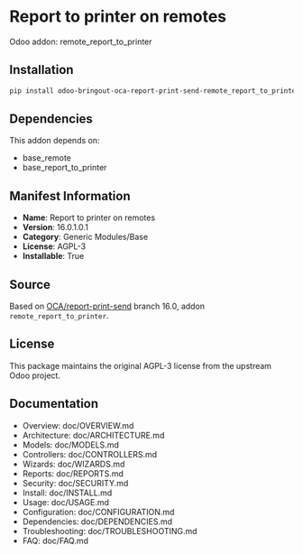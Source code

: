 # Report to printer on remotes

Odoo addon: remote_report_to_printer

## Installation

```bash
pip install odoo-bringout-oca-report-print-send-remote_report_to_printer
```

## Dependencies

This addon depends on:
- base_remote
- base_report_to_printer

## Manifest Information

- **Name**: Report to printer on remotes
- **Version**: 16.0.1.0.1
- **Category**: Generic Modules/Base
- **License**: AGPL-3
- **Installable**: True

## Source

Based on [OCA/report-print-send](https://github.com/OCA/report-print-send) branch 16.0, addon `remote_report_to_printer`.

## License

This package maintains the original AGPL-3 license from the upstream Odoo project.

## Documentation

- Overview: doc/OVERVIEW.md
- Architecture: doc/ARCHITECTURE.md
- Models: doc/MODELS.md
- Controllers: doc/CONTROLLERS.md
- Wizards: doc/WIZARDS.md
- Reports: doc/REPORTS.md
- Security: doc/SECURITY.md
- Install: doc/INSTALL.md
- Usage: doc/USAGE.md
- Configuration: doc/CONFIGURATION.md
- Dependencies: doc/DEPENDENCIES.md
- Troubleshooting: doc/TROUBLESHOOTING.md
- FAQ: doc/FAQ.md
